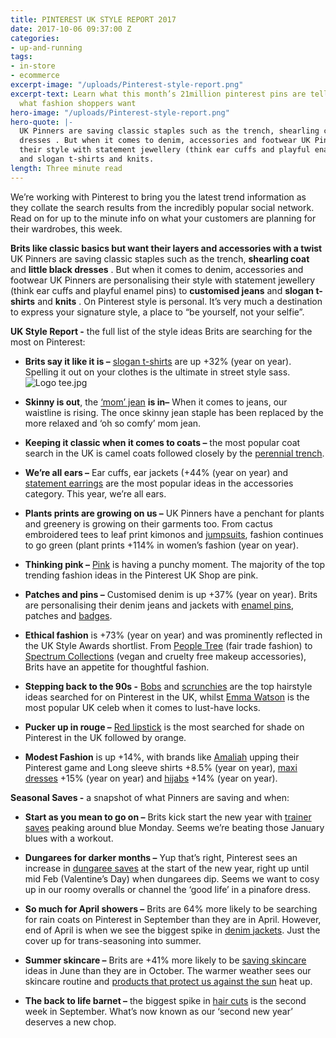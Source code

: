 ```yaml
---
title: PINTEREST UK STYLE REPORT 2017
date: 2017-10-06 09:37:00 Z
categories:
- up-and-running
tags:
- in-store
- ecommerce
excerpt-image: "/uploads/Pinterest-style-report.png"
excerpt-text: Learn what this month’s 21million pinterest pins are telling us about
  what fashion shoppers want
hero-image: "/uploads/Pinterest-style-report.png"
hero-quote: |-
  UK Pinners are saving classic staples such as the trench, shearling coat and little black
  dresses . But when it comes to denim, accessories and footwear UK Pinners are personalising
  their style with statement jewellery (think ear cuffs and playful enamel pins) to customised jeans
  and slogan t-shirts and knits.
length: Three minute read
---
```


We’re working with Pinterest to bring you the latest trend information as they collate the search results from the incredibly popular social network. Read on for up to the minute info on what your customers are planning for their wardrobes, this week.

**Brits like classic basics but want their layers and accessories with a twist**
UK Pinners are saving classic staples such as the trench, **shearling coat** and **little black dresses** . But when it comes to denim, accessories and footwear UK Pinners are personalising their style with statement jewellery (think ear cuffs and playful enamel pins) to **customised jeans** and **slogan t-shirts** and **knits** . On Pinterest style is personal. It’s very much a destination to express your signature style, a place to “be yourself, not your selfie”.

**UK Style Report -** the full list of the style ideas Brits are searching for the most on Pinterest:

* **Brits say it like it is –** [slogan t-shirts](https://protect-eu.mimecast.com/s/9OM5BUkDdpgiZk) are up \+32% (year on year). Spelling it out on your clothes is the ultimate in street style sass.
  ![Logo tee.jpg](/uploads/Logo%20tee.jpg)

* **Skinny is out**, the [‘mom’ jean](https://protect-eu.mimecast.com/s/lqGbBfKx3ont2b) **is in–** When it comes to jeans, our waistline is rising. The once skinny jean staple has been replaced by the more relaxed and ‘oh so comfy’ mom jean.

* **Keeping it classic when it comes to coats –** the most popular coat search in the UK is camel coats followed closely by the [perennial trench](https://protect-eu.mimecast.com/s/z4WmBT6XOkJuEl).

* **We’re all ears –** Ear cuffs, ear jackets (\+44% (year on year) and [statement earrings](https://protect-eu.mimecast.com/s/rNJYBUlxoYOFJb) are the most popular ideas in the accessories category. This year, we’re all ears.

* **Plants prints are growing on us –** UK Pinners have a penchant for plants and greenery is growing on their garments too. From cactus embroidered tees to leaf print kimonos and [jumpsuits](https://protect-eu.mimecast.com/s/ZX5xBU6W9XGun8), fashion continues to go green (plant prints \+114% in women’s fashion (year on year).

* **Thinking pink –** [Pink](https://protect-eu.mimecast.com/s/m4b9BTwpV3YF6W) is having a punchy moment. The majority of the top trending fashion ideas in the Pinterest UK Shop are pink.

* **Patches and pins –** Customised denim is up \+37% (year on year). Brits are personalising their denim jeans and jackets with [enamel pins](https://protect-eu.mimecast.com/s/krbXBhqR2QkHW8), patches and [badges](https://protect-eu.mimecast.com/s/pLN1BUgwmVqH5R).

* **Ethical fashion** is \+73% (year on year) and was prominently reflected in the UK Style Awards shortlist. From [People Tree](https://protect-eu.mimecast.com/s/W9YZBFaXGDmFk6) (fair trade fashion) to [Spectrum Collections](https://protect-eu.mimecast.com/s/EME5BFLeEGqF1N) (vegan and cruelty free makeup accessories), Brits have an appetite for thoughtful fashion.

* **Stepping back to the 90s -** [Bobs](https://protect-eu.mimecast.com/s/LdYKBTze5Y0cn9) and [scrunchies](https://protect-eu.mimecast.com/s/GNEoBUm4Ld7igM) are the top hairstyle ideas searched for on Pinterest in the UK, whilst [Emma Watson](https://protect-eu.mimecast.com/s/YZe0BupJA05sDw) is the most popular UK celeb when it comes to lust-have locks.

* **Pucker up in rouge –** [Red lipstick](https://protect-eu.mimecast.com/s/1R3ZBhavY28FZr) is the most searched for shade on Pinterest in the UK followed by orange.

* **Modest Fashion** is up \+14%, with brands like [Amaliah](https://protect-eu.mimecast.com/s/K4YnBTae8VNFKp) upping their Pinterest game and Long sleeve shirts \+8.5% (year on year), [maxi dresses](https://protect-eu.mimecast.com/s/e4xZBTd32xVTwQ) \+15% (year on year) and [hijabs](https://protect-eu.mimecast.com/s/W9YZBFaXGDmFG6) \+14% (year on year).

**Seasonal Saves -** a snapshot of what Pinners are saving and when:

* **Start as you mean to go on –** Brits kick start the new year with [trainer saves](https://protect-eu.mimecast.com/s/0RArBh5lY2MiZv) peaking around blue Monday. Seems we’re beating those January blues with a workout.

* **Dungarees for darker months –** Yup that’s right, Pinterest sees an increase in [dungaree saves](https://protect-eu.mimecast.com/s/wxw6BTYA6m8FDV) at the start of the new year, right up until mid Feb (Valentine’s Day) when dungarees dip. Seems we want to cosy up in our roomy overalls or channel the ‘good life’ in a pinafore dress.

* **So much for April showers –** Brits are 64% more likely to be searching for rain coats on Pinterest in September than they are in April. However, end of April is when we see the biggest spike in [denim jackets](https://protect-eu.mimecast.com/s/aYdJBsn5897sLV). Just the cover up for trans-seasoning into summer.

* **Summer skincare –** Brits are \+41% more likely to be [saving skincare](https://protect-eu.mimecast.com/s/2mqDBFdNmVgTML) ideas in June than they are in October. The warmer weather sees our skincare routine and [products that protect us against the sun](https://protect-eu.mimecast.com/s/6e8DBC3qxZdtGJ) heat up.

* **The back to life barnet –** the biggest spike in [hair cuts](https://protect-eu.mimecast.com/s/NXYDBUWO8b3t4e) is the second week in September. What’s now known as our ‘second new year’ deserves a new chop.